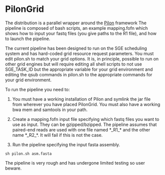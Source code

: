 # PilonGrid

The distribution is a parallel wrapper around the [Pilon](https://github.com/broadinstitute/pilon) framework The pipeline is composed of bash scripts, an example mapping.fofn which shows how to input your fastq files (you give paths to the R1 file), and how to launch the pipeline. 

The current pipeline has been designed to run on the SGE scheduling system and has hard-coded grid resource request parameters. You must edit pilon.sh to match your grid options. It is, in principle, possible to run on other grid engines but will require editing all shell scripts to not use SGE_TASK_ID but the appropriate variable for your grid environment and editing the qsub commands in pilon.sh to the appropriate commands for your grid environment.

To run the pipeline you need to:

1. You must have a working installation of Pilon and symlink the jar file from wherever you have placed PilonGrid. You must also have a working bwa mem and samtools in your path.

2. Create a mapping.fofn input file specifying which fastq files you want to use as input. They can be gzipped/bzipped. The pipeline assumes that paired-end reads are used with one file named \*\_R1\_\* and the other name \*\_R2\_\*. It will fail if this is not the case.

3. Run the pipeline specifying the input fasta assembly.

```
sh pilon.sh asm.fasta
```

The pipeline is very rough and has undergone limited testing so user beware.

